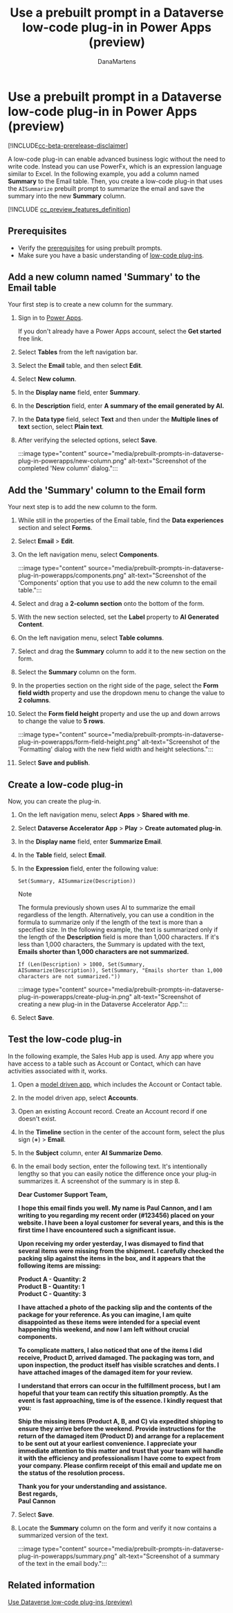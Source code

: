 ﻿---
title: Use a prebuilt prompt in a Dataverse low-code plug-in in Power Apps (preview)
description: Learn how to use a prebuilt prompt in a Dataverse low-code plug-in in Power Apps.
author: DanaMartens
contributors:
  - DanaMartens
  - v-aangie
ms.topic: conceptual
ms.date: 02/16/2024
ms.author: dmartens
ms.reviewer: angieandrews
---

# Use a prebuilt prompt in a Dataverse low-code plug-in in Power Apps (preview)

[!INCLUDE[cc-beta-prerelease-disclaimer](./includes/cc-beta-prerelease-disclaimer.md)]

A low-code plug-in can enable advanced business logic without the need to write code. Instead you can use PowerFx, which is an expression language similar to Excel. In the following example, you add a column named **Summary** to the Email table. Then, you create a low-code plug-in that uses the `AISummarize` prebuilt prompt to summarize the email and save the summary into the new **Summary** column.

[!INCLUDE [cc_preview_features_definition](./includes/cc-preview-features-definition.md)]

## Prerequisites

- Verify the [prerequisites](prebuilt-prompts.md#prerequisites) for using prebuilt prompts.
- Make sure you have a basic understanding of [low-code plug-ins](/power-apps/maker/data-platform/low-code-plug-ins).

## Add a new column named 'Summary' to the Email table

Your first step is to create a new column for the summary.

1. Sign in to [Power Apps](https://make.powerapps.com/).

    If you don't already have a Power Apps account, select the **Get started** free link.

1. Select **Tables** from the left navigation bar.
1. Select the **Email** table, and then select **Edit**.
1. Select **New column**.
1. In the **Display name** field, enter **Summary**.
1. In the **Description** field, enter **A summary of the email generated by AI.**
1. In the **Data type** field, select **Text** and then under the **Multiple lines of text** section, select **Plain text**.
1. After verifying the selected options, select **Save**.

    :::image type="content" source="media/prebuilt-prompts-in-dataverse-plug-in-powerapps/new-column.png" alt-text="Screenshot of the completed 'New column' dialog.":::

## Add the 'Summary' column to the Email form

Your next step is to add the new column to the form.

1. While still in the properties of the Email table, find the **Data experiences** section and select **Forms**.
1. Select **Email** > **Edit**.
1. On the left navigation menu, select **Components**.

    :::image type="content" source="media/prebuilt-prompts-in-dataverse-plug-in-powerapps/components.png" alt-text="Screenshot of the 'Components' option that you use to add the new column to the email table.":::

1. Select and drag a **2-column section** onto the bottom of the form.
1. With the new section selected, set the **Label** property to **AI Generated Content**.
1. On the left navigation menu, select **Table columns**.
1. Select and drag the **Summary** column to add it to the new section on the form.
1. Select the **Summary** column on the form.
1. In the properties section on the right side of the page, select the **Form field width** property and use the dropdown menu to change the value to **2 columns**.
1. Select the **Form field height** property and use the up and down arrows to change the value to **5 rows**.

    :::image type="content" source="media/prebuilt-prompts-in-dataverse-plug-in-powerapps/form-field-height.png" alt-text="Screenshot of the 'Formatting' dialog with the new field width and height selections.":::

1. Select **Save and publish**.

## Create a low-code plug-in

Now, you can create the plug-in.

1. On the left navigation menu, select **Apps** > **Shared with me**.
1. Select **Dataverse Accelerator App** > **Play** > **Create automated plug-in**.
1. In the **Display name** field, enter **Summarize Email**.
1. In the **Table** field, select **Email**.
1. In the **Expression** field, enter the following value:  

    `Set(Summary, AISummarize(Description))`

    > [!NOTE]
    > The formula previously shown uses AI to summarize the email regardless of the length. Alternatively, you can use a condition in the formula to summarize only if the length of the text is more than a specified size. In the following example, the text is summarized only if the length of the **Description** field is more than 1,000 characters. If it's less than 1,000 characters, the Summary is updated with the text, **Emails shorter than 1,000 characters are not summarized.**

    `If (Len(Description) > 1000, Set(Summary, AISummarize(Description)), Set(Summary, "Emails shorter than 1,000 characters are not summarized."))`

    :::image type="content" source="media/prebuilt-prompts-in-dataverse-plug-in-powerapps/create-plug-in.png" alt-text="Screenshot of creating a new plug-in in the Dataverse Accelerator App.":::

1. Select **Save**.

## Test the low-code plug-in

In the following example, the Sales Hub app is used. Any app where you have access to a table such as Account or Contact, which can have activities associated with it, works.

1. Open a [model driven app](/power-apps/user/use-model-driven-apps), which includes the Account or Contact table.
1. In the model driven app, select **Accounts**.
1. Open an existing Account record. Create an Account record if one doesn't exist.
1. In the **Timeline** section in the center of the account form, select the plus sign (**+**) > **Email**.
1. In the **Subject** column, enter **AI Summarize Demo**.
1. In the email body section, enter the following text. It's intentionally lengthy so that you can easily notice the difference once your plug-in summarizes it. A screenshot of the summary is in step 8.  

    **Dear Customer Support Team,**

    **I hope this email finds you well. My name is Paul Cannon, and I am writing to you regarding my recent order (\#123456) placed on your website. I have been a loyal customer for several years, and this is the first time I have encountered such a significant issue.**

    **Upon receiving my order yesterday, I was dismayed to find that several items were missing from the shipment. I carefully checked the packing slip against the items in the box, and it appears that the following items are missing:**

    **Product A - Quantity: 2<br>
    Product B - Quantity: 1<br>
    Product C - Quantity: 3**

    **I have attached a photo of the packing slip and the contents of the package for your reference. As you can imagine, I am quite disappointed as these items were intended for a special event happening this weekend, and now I am left without crucial components.**

    **To complicate matters, I also noticed that one of the items I did receive, Product D, arrived damaged. The packaging was torn, and upon inspection, the product itself has visible scratches and dents. I have attached images of the damaged item for your review.**

    **I understand that errors can occur in the fulfillment process, but I am hopeful that your team can rectify this situation promptly. As the event is fast approaching, time is of the essence. I kindly request that you:**

      **Ship the missing items (Product A, B, and C) via expedited shipping to ensure they arrive before the weekend. Provide instructions for the return of the damaged item (Product D) and arrange for a replacement to be sent out at your earliest convenience. I appreciate your immediate attention to this matter and trust that your team will handle it with the efficiency and professionalism I have come to expect from your company. Please confirm receipt of this email and update me on the status of the resolution process.**

    **Thank you for your understanding and assistance.<br>
    Best regards,<br>
    Paul Cannon**

1. Select **Save**.

1. Locate the **Summary** column on the form and verify it now contains a summarized version of the text.  

    :::image type="content" source="media/prebuilt-prompts-in-dataverse-plug-in-powerapps/summary.png" alt-text="Screenshot of a summary of the text in the email body.":::

## Related information

[Use Dataverse low-code plug-ins (preview)](/power-apps/maker/data-platform/low-code-plug-ins?tabs=instant)